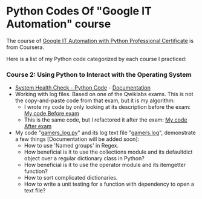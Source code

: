 # Python Codes Of "Google IT Automation" course
The course of [Google IT Automation with Python Professional Certificate](https://www.coursera.org/professional-certificates/google-it-automation. "link") is from Coursera.

Here is a list of my Python code categorized by each course I practiced:

### Course 2: Using Python to Interact with the Operating System
- [System Health Check - Python Code](https://github.com/MrkTheCoder/Python_Codes_Of_Coursera_Google_IT_Automation_Course/blob/main/Course%2002%20-%20Using%20Python%20to%20Interact%20with%20the%20Operating%20System/health_check.py "Python Code") - [Documentation](https://github.com/MrkTheCoder/Python_Codes_Of_Coursera_Google_IT_Automation_Course/blob/main/Course%2002%20-%20Using%20Python%20to%20Interact%20with%20the%20Operating%20System/health_check.md "Doc")
- Working with log files. Based on one of the Qwiklabs exams. This is not the copy-and-paste code from that exam, but it is my algorithm:
  - I wrote my code by only looking at its description before the exam: [My code Before exam](https://github.com/MrkTheCoder/Python_Codes_Of_Coursera_Google_IT_Automation_Course/blob/main/Course%2002%20-%20Using%20Python%20to%20Interact%20with%20the%20Operating%20System/module_4_qwiklabs_work_with_log_files__my_code_before_see_exam_description.py)
  - This is the same code, but I refactored it after the exam: [My code After exam](https://github.com/MrkTheCoder/Python_Codes_Of_Coursera_Google_IT_Automation_Course/blob/main/Course%2002%20-%20Using%20Python%20to%20Interact%20with%20the%20Operating%20System/module_4_qwiklabs_work_with_log_files__my_code_before_see_exam_description.py)
- My code "[gamers_log.py](https://github.com/MrkTheCoder/Python_Codes_Of_Coursera_Google_IT_Automation_Course/blob/main/Course%2002%20-%20Using%20Python%20to%20Interact%20with%20the%20Operating%20System/gamers_log.py)" and its log text file "[gamers.log](https://github.com/MrkTheCoder/Python_Codes_Of_Coursera_Google_IT_Automation_Course/blob/main/Course%2002%20-%20Using%20Python%20to%20Interact%20with%20the%20Operating%20System/gamers.log)", demonstrate a few things [Documentation will be added soon]:
  - How to use 'Named groups' in Regex.
  - How beneficial is it to use the collections module and its defaultdict object over a regular dictionary class in Python?
  - How beneficial is it to use the operator module and its itemgetter function?
  - How to sort complicated dictionaries.
  - How to write a unit testing for a function with dependency to open a text file?
